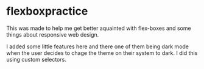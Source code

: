 # flexboxpractice

This was made to help me get better aquainted with flex-boxes and some things about responsive web design. 


I added some little features here and there one of them being dark mode when the user decides to chage the theme on their system to dark. I did this using custom selectors.

